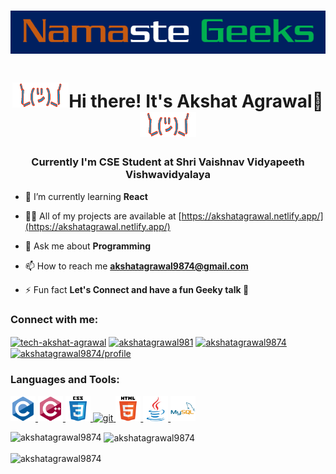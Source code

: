 # <div align="center" ><img src="https://github.com/akshatagrawal9874/akshatagrawal9874/blob/master/Screenshot_9.png"></div>
# <div align="center" ><img width="90" height="40" src="https://github.com/akshatagrawal9874/akshatagrawal9874/blob/master/giphy%20(2).gif">Hi there! It's Akshat Agrawal👋<img width="90" height="40" src="https://github.com/akshatagrawal9874/akshatagrawal9874/blob/master/giphy%20(2).gif"> </div>
  
<h3 align="center">Currently I'm CSE Student at Shri Vaishnav Vidyapeeth Vishwavidyalaya</h3>

- 🌱 I’m currently learning **React**

- 👨‍💻 All of my projects are available at [https://akshatagrawal.netlify.app/](https://akshatagrawal.netlify.app/)

- 💬 Ask me about **Programming**

- 📫 How to reach me **akshatagrawal9874@gmail.com**

- ⚡ Fun fact **Let's Connect and have a fun Geeky talk 📱**

<h3 align="left">Connect with me:</h3>
<p align="left">
<a href="https://linkedin.com/in/tech-akshat-agrawal" target="blank"><img align="center" src="https://raw.githubusercontent.com/rahuldkjain/github-profile-readme-generator/master/src/images/icons/Social/linked-in-alt.svg" alt="tech-akshat-agrawal" height="30" width="40" /></a>
<a href="https://www.hackerrank.com/akshatagrawal981" target="blank"><img align="center" src="https://raw.githubusercontent.com/rahuldkjain/github-profile-readme-generator/master/src/images/icons/Social/hackerrank.svg" alt="akshatagrawal981" height="30" width="40" /></a>
<a href="https://www.leetcode.com/akshatagrawal9874" target="blank"><img align="center" src="https://raw.githubusercontent.com/rahuldkjain/github-profile-readme-generator/master/src/images/icons/Social/leet-code.svg" alt="akshatagrawal9874" height="30" width="40" /></a>
<a href="https://auth.geeksforgeeks.org/user/akshatagrawal9874/profile" target="blank"><img align="center" src="https://raw.githubusercontent.com/rahuldkjain/github-profile-readme-generator/master/src/images/icons/Social/geeks-for-geeks.svg" alt="akshatagrawal9874/profile" height="30" width="40" /></a>
</p>

<h3 align="left">Languages and Tools:</h3>
<p align="left"> <a href="https://www.cprogramming.com/" target="_blank"> <img src="https://raw.githubusercontent.com/devicons/devicon/master/icons/c/c-original.svg" alt="c" width="40" height="40"/> </a> <a href="https://www.w3schools.com/cpp/" target="_blank"> <img src="https://raw.githubusercontent.com/devicons/devicon/master/icons/cplusplus/cplusplus-original.svg" alt="cplusplus" width="40" height="40"/> </a> <a href="https://www.w3schools.com/css/" target="_blank"> <img src="https://raw.githubusercontent.com/devicons/devicon/master/icons/css3/css3-original-wordmark.svg" alt="css3" width="40" height="40"/> </a> <a href="https://git-scm.com/" target="_blank"> <img src="https://www.vectorlogo.zone/logos/git-scm/git-scm-icon.svg" alt="git" width="40" height="40"/> </a> <a href="https://www.w3.org/html/" target="_blank"> <img src="https://raw.githubusercontent.com/devicons/devicon/master/icons/html5/html5-original-wordmark.svg" alt="html5" width="40" height="40"/> </a> <a href="https://www.java.com" target="_blank"> <img src="https://raw.githubusercontent.com/devicons/devicon/master/icons/java/java-original.svg" alt="java" width="40" height="40"/> </a>  <a href="https://www.mysql.com/" target="_blank"> <img src="https://raw.githubusercontent.com/devicons/devicon/master/icons/mysql/mysql-original-wordmark.svg" alt="mysql" width="40" height="40"/> </a> </p>

<p><img align="left" src="https://github-readme-stats.vercel.app/api/top-langs?username=akshatagrawal9874&show_icons=true&locale=en&layout=compact" alt="akshatagrawal9874" /></p>

<p>&nbsp;<img align="center" src="https://github-readme-stats.vercel.app/api?username=akshatagrawal9874&show_icons=true&locale=en" alt="akshatagrawal9874" /></p>

<p><img align="center" src="https://github-readme-streak-stats.herokuapp.com/?user=akshatagrawal9874&" alt="akshatagrawal9874" /></p>


  
